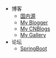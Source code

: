 <!-- _navbar.md -->

* 博客
  * [国内源](https://hello-gitee-ui.gitee.io/)
  * [My Blogger](https://hello-blogger-ui.blogspot.com)
  * [My CNBlogs](https://www.cnblogs.com/hello-cnblogs/)
  * [My Gallery](https://www.cnblogs.com/hello-cnblogs/)
* 论坛
  * [SpringBoot](springboot/SpringBoot.md)